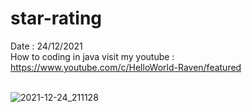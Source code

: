 # star-rating
Date : 24/12/2021<br/>
How to coding in java
visit my youtube : https://www.youtube.com/c/HelloWorld-Raven/featured
<br/><br/>

![2021-12-24_211128](https://user-images.githubusercontent.com/58245926/147360123-ed726974-efa7-4d85-9e3b-41c2aa24cd4a.png)
